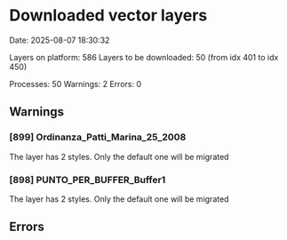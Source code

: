 # Downloaded vector layers

Date: 2025-08-07 18:30:32

Layers on platform: 586
Layers to be downloaded: 50 (from idx 401 to idx 450)

Processes: 50
Warnings: 2
Errors: 0

## Warnings

### [899] Ordinanza_Patti_Marina_25_2008

The layer has 2 styles. Only the default one will be migrated

### [898] PUNTO_PER_BUFFER_Buffer1

The layer has 2 styles. Only the default one will be migrated

## Errors
